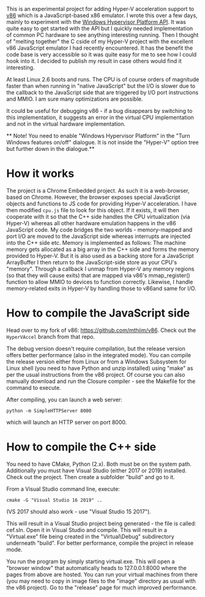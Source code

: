 This is an experimental project for adding Hyper-V acceleration support to [v86](https://github.com/copy/v86) which is a JavaScript-based x86 emulator. I wrote this over a few days, mainly to experiment with the
[Windows Hypervisor Platform API](https://docs.microsoft.com/en-us/virtualization/api/hypervisor-platform/hypervisor-platform). It was quite easy 
to get started with the API but I quickly needed implementation of common PC hardware to see anything interesting running. Then I thought of "melting together"
the C cside of my Hyper-V project with the excellent v86 JavaScript emulator I had recently encountered. It has the benefit the code base is very accessible so it was quite easy for me to see
how I could hook into it. I decided to publish my result in case others would find it interesting.

At least Linux 2.6 boots and runs. The CPU is of course orders of magnitude faster than when running in "native JavaScript" but the I/O is slower due to the callback to the JavaScript
side that are triggered by I/O port instructions and MMIO. I am sure many optimizations are possible.

It could be useful for debugging v86 - if a bug disappears by switching to this implementation, it suggests an error in the virtual CPU implementation and not in the virtual hardware implementation.

** Note! You need to enable "Windows Hypervisor Platform" in the "Turn Windows features on/off" dialogue. It is not inside the "Hyper-V" option tree but further down in the dialogue.**   

# How it works

The project is a Chrome Embedded project. As such it is a web-browser, based on Chrome. However, the browser exposes special JavaScript objects and functions to JS code for providing
Hyper-V acceleration. I have then modified ``cpu.js`` file to look for this object. If it exists, it will then cooperate with it so that the C++ side handles the CPU virtualization (via Hyper-V) whereas all other hardware
emulation happens in the v86 JavaScript code. My code bridges the two worlds - memory-mapped and port I/O are moved to the JavaScript side whereas interrupts are injected into the C++ side etc.
Memory is implemented as follows: The machine memory gets allocated as a big array in the C++ side and forms the memory provided to Hyper-V. But it is also used as a backing store for a JavaScript ArrayBuffer I then return to the JavaScript-side store as your CPU's "memory". Through a callback I unmap from Hyper-V any memory regions (so that they will cause exits) that are mapped via v86's mmap_register() function to allow MMIO to devices to function correctly. Likewise, I handle memory-related exits in Hyper-V by handling those to v86and same for I/O. 


# How to compile the JavaScript side
Head over to my fork of v86: https://github.com/mthiim/v86. Check out the ``HyperVAccel`` branch from that repo.

The debug version doesn't require compilation, but the release version offers better performance (also in the integrated mode).
You can compile the release version either from Linux or from a Windows Subsystem for Linux shell (you need to have Python and unzip installed) using "make" as per the usual instructions from the v86 project. Of course you can also manually
download and run the Closure compiler - see the Makefile for the command to execute. 

After compiling, you can launch a web server:

```
python -m SimpleHTTPServer 8000
```

which will launch an HTTP server on port 8000.
 
# How to compile the C++ side

You need to have CMake, Python (2.x). Both must be on the system path. Additionally you must have Visual Studio (either 2017 or 2019) installed. Check out the project. Then create a subfolder "build" and go to it. 

From a Visual Studio command line, execute:

```
cmake -G "Visual Studio 16 2019" ..
```

(VS 2017 should also work - use "Visual Studio 15 2017").

This will result in a Visual Studio project being generated - the file is called: cef.sln. Open it in Visual Studio and compile. This will result in a "Virtual.exe" file being created in the "Virtual\Debug" subdirectory
underneath "build". For better performance, compile the project in release mode.

You run the program by simply starting virtual.exe. This will open a "browser window" that automatically heads to 127.0.0.1:8000 where the pages from above are hosted. You can run
your virtual machines from there (you may need to copy in image files to the "image" directory as usual with the v86 project). Go to the "release" page for much improved performance.
  
